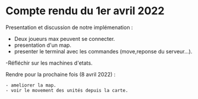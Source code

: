 # Compte rendu du 1er avril 2022

Presentation et discussion  de notre implémenation :
- Deux joueurs max peuvent se connecter.
- presentation d'un map.
- presenter le terminal avec les commandes (move,reponse du serveur...).

-Réfléchir sur les machines d'etats.

Rendre pour la prochaine fois (8 avril 2022) :

    - ameliorer la map.
    - voir le movement des unités depuis la carte.